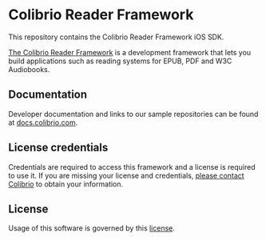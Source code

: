 # Colibrio Reader Framework

This repository contains the Colibrio Reader Framework iOS SDK.

[The Colibrio Reader Framework](https://www.colibrio.com/) is a development framework that lets you build applications such as reading systems for EPUB, PDF and W3C Audiobooks.

## Documentation

Developer documentation and links to our sample repositories can be found at [docs.colibrio.com](https://docs.colibrio.com/).

## License credentials

Credentials are required to access this framework and a license is required to use it. If you are missing your license and credentials, [please contact Colibrio](https://www.colibrio.com/) to obtain your information.

## License
Usage of this software is governed by this [license](https://www.colibrio.com/documents/licenses/colibrio-reader-framework-sdk.html).

